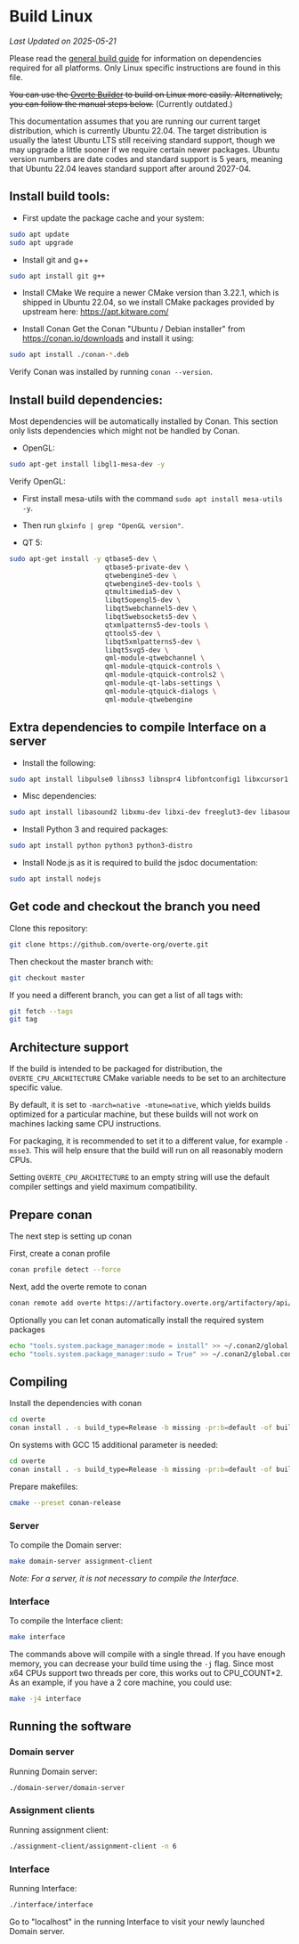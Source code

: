 <!--
Copyright 2013-2019 High Fidelity, Inc.
Copyright 2019-2022 Vircadia contributors
Copyright 2021-2025 Overte e.V.
SPDX-License-Identifier: Apache-2.0
-->

# Build Linux

*Last Updated on 2025-05-21*

Please read the [general build guide](BUILD.md) for information on dependencies required for all platforms. Only Linux specific instructions are found in this file.

~~You can use the [Overte Builder](https://github.com/overte-org/overte-builder) to build on Linux more easily. Alternatively, you can follow the manual steps below.~~ (Currently outdated.)

This documentation assumes that you are running our current target distribution, which is currently Ubuntu 22.04. The target distribution is usually the latest Ubuntu LTS still receiving standard support, though we may upgrade a little sooner if we require certain newer packages. Ubuntu version numbers are date codes and standard support is 5 years, meaning that Ubuntu 22.04 leaves standard support after around 2027-04.

## Install build tools:

-  First update the package cache and your system:
```bash
sudo apt update
sudo apt upgrade
```

-  Install git and g++
```bash
sudo apt install git g++
```

-  Install CMake
We require a newer CMake version than 3.22.1, which is shipped in Ubuntu 22.04, so we install CMake packages provided by upstream here: https://apt.kitware.com/

-  Install Conan
Get the Conan "Ubuntu / Debian installer" from https://conan.io/downloads and install it using:
```bash
sudo apt install ./conan-*.deb
```
Verify Conan was installed by running `conan --version`.

## Install build dependencies:
Most dependencies will be automatically installed by Conan. This section only lists dependencies which might not be handled by Conan.

- OpenGL:
```bash
sudo apt-get install libgl1-mesa-dev -y
```
Verify OpenGL:
  - First install mesa-utils with the command `sudo apt install mesa-utils -y`.
  - Then run `glxinfo | grep "OpenGL version"`.


- QT 5:
```bash
sudo apt-get install -y qtbase5-dev \
                        qtbase5-private-dev \
                        qtwebengine5-dev \
                        qtwebengine5-dev-tools \
                        qtmultimedia5-dev \
                        libqt5opengl5-dev \
                        libqt5webchannel5-dev \
                        libqt5websockets5-dev \
                        qtxmlpatterns5-dev-tools \
                        qttools5-dev \
                        libqt5xmlpatterns5-dev \
                        libqt5svg5-dev \
                        qml-module-qtwebchannel \
                        qml-module-qtquick-controls \
                        qml-module-qtquick-controls2 \
                        qml-module-qt-labs-settings \
                        qml-module-qtquick-dialogs \
                        qml-module-qtwebengine
```


## Extra dependencies to compile Interface on a server


- Install the following:
```bash
sudo apt install libpulse0 libnss3 libnspr4 libfontconfig1 libxcursor1 libxcomposite1 libxtst6 libxslt1.1
```

-  Misc dependencies:
```bash
sudo apt install libasound2 libxmu-dev libxi-dev freeglut3-dev libasound2-dev libjack0 libjack-dev libxrandr-dev libudev-dev libssl-dev zlib1g-dev
```

-  Install Python 3 and required packages:
```bash
sudo apt install python python3 python3-distro
```

-  Install Node.js as it is required to build the jsdoc documentation:
```bash
sudo apt install nodejs
```

## Get code and checkout the branch you need

Clone this repository:
```bash
git clone https://github.com/overte-org/overte.git
```

Then checkout the master branch with:
```bash
git checkout master
```

If you need a different branch, you can get a list of all tags with:
```bash
git fetch --tags
git tag
```

## Architecture support

If the build is intended to be packaged for distribution, the `OVERTE_CPU_ARCHITECTURE`
CMake variable needs to be set to an architecture specific value.

By default, it is set to `-march=native -mtune=native`, which yields builds optimized for a particular
machine, but these builds will not work on machines lacking same CPU instructions.

For packaging, it is recommended to set it to a different value, for example `-msse3`. This will help ensure that the build will run on all reasonably modern CPUs.

Setting `OVERTE_CPU_ARCHITECTURE` to an empty string will use the default compiler settings and yield maximum compatibility.


## Prepare conan

The next step is setting up conan

First, create a conan profile
```bash
conan profile detect --force
```

Next, add the overte remote to conan
```bash
conan remote add overte https://artifactory.overte.org/artifactory/api/conan/overte -f
```

Optionally you can let conan automatically install the required system packages
```bash
echo "tools.system.package_manager:mode = install" >> ~/.conan2/global.conf
echo "tools.system.package_manager:sudo = True" >> ~/.conan2/global.conf
```

## Compiling

Install the dependencies with conan
```bash
cd overte
conan install . -s build_type=Release -b missing -pr:b=default -of build
```

On systems with GCC 15 additional parameter is needed:
```bash
cd overte
conan install . -s build_type=Release -b missing -pr:b=default -of build -c tools.build:cxxflags="['-include', 'cstdint']"
```

Prepare makefiles:
```bash
cmake --preset conan-release
```

### Server

To compile the Domain server:
```bash
make domain-server assignment-client
```

*Note: For a server, it is not necessary to compile the Interface.*

### Interface

To compile the Interface client:
```bash
make interface
```

The commands above will compile with a single thread. If you have enough memory, you can decrease your build time using the `-j` flag. Since most x64 CPUs support two threads per core, this works out to CPU_COUNT*2. As an example, if you have a 2 core machine, you could use:
```bash
make -j4 interface
```

## Running the software

### Domain server

Running Domain server:
```bash
./domain-server/domain-server
```

### Assignment clients

Running assignment client:
```bash
./assignment-client/assignment-client -n 6
```

### Interface

Running Interface:
```bash
./interface/interface
```

Go to "localhost" in the running Interface to visit your newly launched Domain server.

